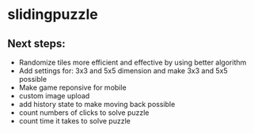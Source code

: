 # slidingpuzzle

## Next steps:

- Randomize tiles more efficient and effective by using better algorithm
- Add settings for: 3x3 and 5x5 dimension and make 3x3 and 5x5 possible
- Make game reponsive for mobile
- custom image upload
- add history state to make moving back possible
- count numbers of clicks to solve puzzle
- count time it takes to solve puzzle
